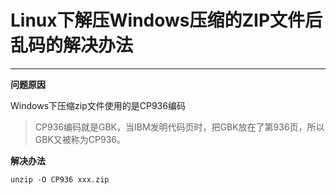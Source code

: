 # Linux下解压Windows压缩的ZIP文件后乱码的解决办法

---

**问题原因**

Windows下压缩zip文件使用的是CP936编码

>CP936编码就是GBK，当IBM发明代码页时，把GBK放在了第936页，所以GBK又被称为CP936。

**解决办法**

`unzip -O CP936 xxx.zip`